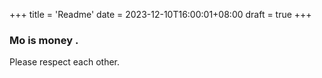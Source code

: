 +++
title = 'Readme'
date = 2023-12-10T16:00:01+08:00
draft = true
+++
### Mo is money .
Please respect each other.
